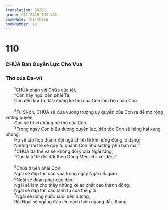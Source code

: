 ```yaml
---
translation: BD2011
group: CÁC SÁCH THƠ-VĂN
bookName: Thi-thiên 
bookNumber: 19
---
```


<div class="title"><h1>110</h1><h3>CHÚA Ban Quyền Lực Cho Vua</h3><h3>Thơ của Ða-vít</h3></div>
<span class="verse thi_110_1">  <sup>1</sup>CHÚA phán với Chúa của tôi,<br/>  “Con hãy ngồi bên phải Ta,<br/>  Cho đến khi Ta đặt những kẻ thù của Con làm bệ chân Con.<br/><br/></span>
<span class="verse thi_110_2">  <sup>2</sup>Từ Si-ôn, CHÚA sẽ đưa vương trượng uy quyền của Con ra để mở rộng vương quyền;<br/>  Con sẽ trị vì những kẻ thù của Con.<br/></span>
<span class="verse thi_110_3">  <sup>3</sup>Trong ngày Con biểu dương quyền lực, dân tộc Con sẽ hăng hái xung phong;<br/>  Họ sẽ tập họp thành đội ngũ chỉnh tề khi hừng đông ló dạng;<br/>  Những trai trẻ sẽ quy tụ quanh Con như sương phủ ban mai.”<br/></span>
<span class="verse thi_110_4">  <sup>4</sup>CHÚA đã thề và sẽ không đổi ý của Ngài rằng,<br/>  “Con là tư tế đời đời theo Dòng Mên-chi-xê-đéc.”<br/><br/></span>
<span class="verse thi_110_5">  <sup>5</sup>Chúa ở bên phải Con.<br/>  Ngài sẽ đập tan các vua trong ngày Ngài nổi giận.<br/></span>
<span class="verse thi_110_6">  <sup>6</sup>Ngài sẽ đoán phạt các dân;<br/>  Ngài sẽ làm cho thây những kẻ ác chất cao thành đống;<br/>  Ngài sẽ đập tan các lãnh tụ của thế giới.<br/></span>
<span class="verse thi_110_7">  <sup>7</sup>Ngài sẽ uống nước suối bên đường,<br/>  Rồi Ngài sẽ ngẩng đầu lên cách hiên ngang đắc thắng.<br/></span>
